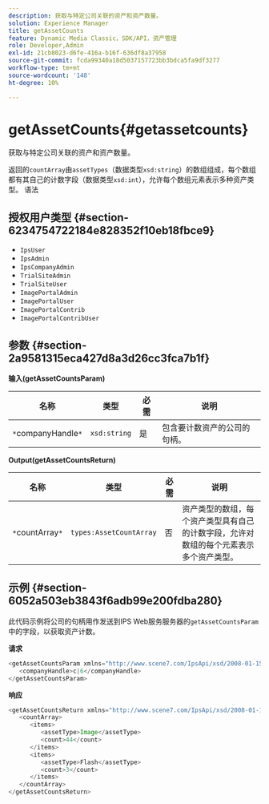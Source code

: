 ```yaml
---
description: 获取与特定公司关联的资产和资产数量。
solution: Experience Manager
title: getAssetCounts
feature: Dynamic Media Classic，SDK/API，资产管理
role: Developer,Admin
exl-id: 21cb8023-d6fe-416a-b16f-636df8a37958
source-git-commit: fcda99340a18d5037157723bb3bdca5fa9df3277
workflow-type: tm+mt
source-wordcount: '148'
ht-degree: 10%

---
```


# getAssetCounts{#getassetcounts}

获取与特定公司关联的资产和资产数量。

返回的`countArray`由`assetTypes`（数据类型`xsd:string`）的数组组成，每个数组都有其自己的计数字段（数据类型`xsd:int`），允许每个数组元素表示多种资产类型。
语法

## 授权用户类型 {#section-6234754722184e828352f10eb18fbce9}

* `IpsUser`
* `IpsAdmin`
* `IpsCompanyAdmin`
* `TrialSiteAdmin`
* `TrialSiteUser`
* `ImagePortalAdmin`
* `ImagePortalUser`
* `ImagePortalContrib`
* `ImagePortalContribUser`

## 参数 {#section-2a9581315eca427d8a3d26cc3fca7b1f}

**输入(getAssetCountsParam)**

| 名称 | 类型 | 必需 | 说明 |
|---|---|---|---|
| `*`companyHandle`*` | `xsd:string` | 是 | 包含要计数资产的公司的句柄。 |

**Output(getAssetCountsReturn)**

| 名称 | 类型 | 必需 | 说明 |
|---|---|---|---|
| `*`countArray`*` | `types:AssetCountArray` | 否 | 资产类型的数组，每个资产类型具有自己的计数字段，允许对数组的每个元素表示多个资产类型。 |

## 示例 {#section-6052a503eb3843f6adb99e200fdba280}

此代码示例将公司的句柄用作发送到IPS Web服务服务器的`getAssetCountsParam`中的字段，以获取资产计数。

**请求**

```java
<getAssetCountsParam xmlns="http://www.scene7.com/IpsApi/xsd/2008-01-15">
   <companyHandle>c|6</companyHandle>
</getAssetCountsParam>
```

**响应**

```java
<getAssetCountsReturn xmlns="http://www.scene7.com/IpsApi/xsd/2008-01-15">
   <countArray>
      <items>
         <assetType>Image</assetType>
         <count>44</count>
      </items>
      <items>
         <assetType>Flash</assetType>
         <count>3</count>
      </items>
   </countArray>
</getAssetCountsReturn>
```
